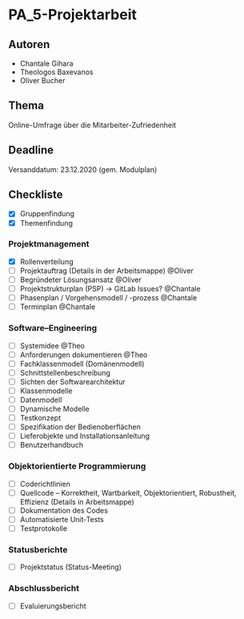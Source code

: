 # PA_5-Projektarbeit

## Autoren

* Chantale Gihara
* Theologos Baxevanos
* Oliver Bucher

## Thema

Online-Umfrage über die Mitarbeiter-Zufriedenheit

## Deadline

Versanddatum: 23.12.2020 (gem. Modulplan)

## Checkliste

- [x] Gruppenfindung
- [x] Themenfindung

### Projektmanagement

- [x] Rollenverteilung
- [ ] Projektauftrag (Details in der Arbeitsmappe) @Oliver
- [ ] Begründeter Lösungsansatz @Oliver
- [ ] Projektstrukturplan (PSP) -> GitLab Issues? @Chantale
- [ ] Phasenplan / Vorgehensmodell / -prozess @Chantale
- [ ] Terminplan @Chantale

### Software–Engineering

- [ ] Systemidee @Theo
- [ ] Anforderungen dokumentieren @Theo
- [ ] Fachklassenmodell (Domänenmodell)
- [ ] Schnittstellenbeschreibung
- [ ] Sichten der Softwarearchitektur
- [ ] Klassenmodelle
- [ ] Datenmodell
- [ ] Dynamische Modelle
- [ ] Testkonzept
- [ ] Spezifikation der Bedienoberflächen
- [ ] Lieferobjekte und Installationsanleitung
- [ ] Benutzerhandbuch

### Objektorientierte Programmierung

- [ ] Coderichtlinien
- [ ] Quellcode – Korrektheit, Wartbarkeit, Objektorientiert, Robustheit, Effizienz (Details in Arbeitsmappe)
- [ ] Dokumentation des Codes
- [ ] Automatisierte Unit-Tests
- [ ] Testprotokolle

### Statusberichte

- [ ] Projektstatus (Status-Meeting) 

### Abschlussbericht

- [ ] Evaluierungsbericht
